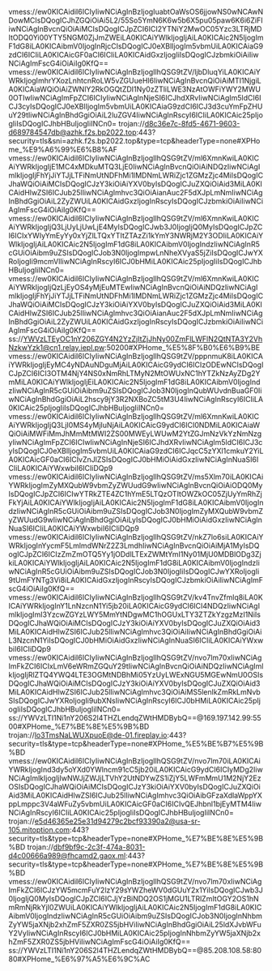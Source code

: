 vmess://ew0KICAidiI6ICIyIiwNCiAgInBzIjogIuabtOaWsOS6jjowNS0wNCAwNDowMCIsDQogICJhZGQiOiAi5L2/55So5YmN6K6w5b6X5pu05paw6K6i6ZiFIiwNCiAgInBvcnQiOiAiMCIsDQogICJpZCI6ICI2YTNiY2MwOC05Yzc3LTRjMDItODQ0Yi00YTY5NGM0ZjJmZWEiLA0KICAiYWlkIjogIjAiLA0KICAic2N5IjogImF1dG8iLA0KICAibmV0IjogInRjcCIsDQogICJ0eXBlIjogIm5vbmUiLA0KICAiaG9zdCI6ICIiLA0KICAicGF0aCI6ICIiLA0KICAidGxzIjogIiIsDQogICJzbmkiOiAiIiwNCiAgImFscG4iOiAiIg0KfQ==
vmess://ew0KICAidiI6ICIyIiwNCiAgInBzIjogIlhQSG9tZV/ljbDluqYiLA0KICAiYWRkIjogImhrYXozLnhtcnRoLW5vZGUueHl6IiwNCiAgInBvcnQiOiAiMTI1NjgiLA0KICAiaWQiOiAiZWNlY2RkOGQtZDI1Ny0zZTliLWE3NzAtOWFiYWY2MWU0OTIwIiwNCiAgImFpZCI6ICIyIiwNCiAgInNjeSI6ICJhdXRvIiwNCiAgIm5ldCI6ICJ3cyIsDQogICJ0eXBlIjogIm5vbmUiLA0KICAiaG9zdCI6ICJ3d3cuYmFpZHUuY29tIiwNCiAgInBhdGgiOiAiL2luZGV4IiwNCiAgInRscyI6ICIiLA0KICAic25pIjogIiIsDQogICJhbHBuIjogIiINCn0=
trojan://d8c36e7c-8fd5-4671-9603-d689784547db@azhk.f2s.bp2022.top:443?security=tls&sni=azhk.f2s.bp2022.top&type=tcp&headerType=none#XPHome_%E9%A6%99%E6%B8%AF
vmess://ew0KICAidiI6ICIyIiwNCiAgInBzIjogIlhQSG9tZV/ml6XmnKwiLA0KICAiYWRkIjogIjE1MC4xMDkuMTQ3LjE0IiwNCiAgInBvcnQiOiAiNDQzIiwNCiAgImlkIjogIjFhYjJiYTJjLTFiNmUtNDFhMi1lMDNmLWRiZjc1ZGMzZjc4MiIsDQogICJhaWQiOiAiMCIsDQogICJzY3kiOiAiYXV0byIsDQogICJuZXQiOiAid3MiLA0KICAidHlwZSI6ICJub25lIiwNCiAgImhvc3QiOiAianAuc2F5dXJpLmNmIiwNCiAgInBhdGgiOiAiL2ZyZWUiLA0KICAidGxzIjogInRscyIsDQogICJzbmkiOiAiIiwNCiAgImFscG4iOiAiIg0KfQ==
vmess://ew0KICAidiI6ICIyIiwNCiAgInBzIjogIlhQSG9tZV/ml6XmnKwiLA0KICAiYWRkIjogIjQ3LjUyLjUwLjE4MyIsDQogICJwb3J0IjogIjQ0MyIsDQogICJpZCI6ICIxYWIyYmEyYy0xYjZlLTQxYTItZTAzZi1kYmY3NWRjM2Y3ODIiLA0KICAiYWlkIjogIjAiLA0KICAic2N5IjogImF1dG8iLA0KICAibmV0IjogIndzIiwNCiAgInR5cGUiOiAibm9uZSIsDQogICJob3N0IjogImpwLnNheXVyaS5jZiIsDQogICJwYXRoIjogIi9mcmVlIiwNCiAgInRscyI6ICJ0bHMiLA0KICAic25pIjogIiIsDQogICJhbHBuIjogIiINCn0=
vmess://ew0KICAidiI6ICIyIiwNCiAgInBzIjogIlhQSG9tZV/ml6XmnKwiLA0KICAiYWRkIjogIjQzLjEyOS4yMjEuMTEwIiwNCiAgInBvcnQiOiAiNDQzIiwNCiAgImlkIjogIjFhYjJiYTJjLTFiNmUtNDFhMi1lMDNmLWRiZjc1ZGMzZjc4MiIsDQogICJhaWQiOiAiMCIsDQogICJzY3kiOiAiYXV0byIsDQogICJuZXQiOiAid3MiLA0KICAidHlwZSI6ICJub25lIiwNCiAgImhvc3QiOiAianAuc2F5dXJpLmNmIiwNCiAgInBhdGgiOiAiL2ZyZWUiLA0KICAidGxzIjogInRscyIsDQogICJzbmkiOiAiIiwNCiAgImFscG4iOiAiIg0KfQ==
ss://YWVzLTEyOC1nY206ZGY4N2YzZjItZjJhNy00ZmFlLWFlN2QtNTA3Y2VhNzkwYzk1@cn1.relay.iepl.pw:50200#XPHome_%E5%8F%B0%E6%B9%BE
vmess://ew0KICAidiI6ICIyIiwNCiAgInBzIjogIlhQSG9tZV/pppnmuK8iLA0KICAiYWRkIjogIjEyMC4yNDAuNDguMjAiLA0KICAicG9ydCI6ICIzODEwNCIsDQogICJpZCI6ICI3OTM4NjY4NS0xNmRhLTMyN2MtOWUxNC1hYTZkNzAyZDg2YmMiLA0KICAiYWlkIjogIjEiLA0KICAic2N5IjogImF1dG8iLA0KICAibmV0IjogIndzIiwNCiAgInR5cGUiOiAibm9uZSIsDQogICJob3N0IjogInQubWUvdnBuaGF0IiwNCiAgInBhdGgiOiAiL2hscy9jY3R2NXBoZC5tM3U4IiwNCiAgInRscyI6ICIiLA0KICAic25pIjogIiIsDQogICJhbHBuIjogIiINCn0=
vmess://ew0KICAidiI6ICIyIiwNCiAgInBzIjogIlhQSG9tZV/ml6XmnKwiLA0KICAiYWRkIjogIjQ3LjI0MS4yMjIuNjAiLA0KICAicG9ydCI6ICI0NDMiLA0KICAiaWQiOiAiMWFiMmJhMmMtMWI2ZS00MWEyLWUwM2YtZGJmNzVkYzNmNzgyIiwNCiAgImFpZCI6ICIwIiwNCiAgInNjeSI6ICJhdXRvIiwNCiAgIm5ldCI6ICJ3cyIsDQogICJ0eXBlIjogIm5vbmUiLA0KICAiaG9zdCI6ICJqcC5zYXl1cmkuY2YiLA0KICAicGF0aCI6ICIvZnJlZSIsDQogICJ0bHMiOiAidGxzIiwNCiAgInNuaSI6ICIiLA0KICAiYWxwbiI6ICIiDQp9
vmess://ew0KICAidiI6ICIyIiwNCiAgInBzIjogIlhQSG9tZV/ms5Xlm70iLA0KICAiYWRkIjogImZyMXQubW9vbmZyZWUudG9wIiwNCiAgInBvcnQiOiAiODQ0MyIsDQogICJpZCI6ICIwYTRkZTE4ZC1hYmE5LTQzOTItOWZkOC05ZjUyYmRhZjFkYjAiLA0KICAiYWlkIjogIjAiLA0KICAic2N5IjogImF1dG8iLA0KICAibmV0IjogIndzIiwNCiAgInR5cGUiOiAibm9uZSIsDQogICJob3N0IjogImZyMXQubW9vbmZyZWUudG9wIiwNCiAgInBhdGgiOiAiLyIsDQogICJ0bHMiOiAidGxzIiwNCiAgInNuaSI6ICIiLA0KICAiYWxwbiI6ICIiDQp9
vmess://ew0KICAidiI6ICIyIiwNCiAgInBzIjogIlhQSG9tZV/nkZ7lo6siLA0KICAiYWRkIjogInYycmF5LmlmdWNrZ2Z3LmdhIiwNCiAgInBvcnQiOiAiMjA1MyIsDQogICJpZCI6ICIzZmZmOTQ5Yy1jODdlLTExZWMtYmI1Ny01MjU0MDBlODg3ZjkiLA0KICAiYWlkIjogIjAiLA0KICAic2N5IjogImF1dG8iLA0KICAibmV0IjogIndzIiwNCiAgInR5cGUiOiAibm9uZSIsDQogICJob3N0IjogIiIsDQogICJwYXRoIjogIi9tUmFYNTg3Vi8iLA0KICAidGxzIjogInRscyIsDQogICJzbmkiOiAiIiwNCiAgImFscG4iOiAiIg0KfQ==
vmess://ew0KICAidiI6ICIyIiwNCiAgInBzIjogIlhQSG9tZV/kv4TnvZfmlq8iLA0KICAiYWRkIjogInY1LnNzcnN1Yi5jb20iLA0KICAicG9ydCI6ICI4NDQzIiwNCiAgImlkIjogImI3YzcwZGYzLWY5MmYtNDgwMC1hOGUxLTY3ZTZkYzgzMzI1NiIsDQogICJhaWQiOiAiMCIsDQogICJzY3kiOiAiYXV0byIsDQogICJuZXQiOiAid3MiLA0KICAidHlwZSI6ICJub25lIiwNCiAgImhvc3QiOiAiIiwNCiAgInBhdGgiOiAiL3NzcnN1YiIsDQogICJ0bHMiOiAidGxzIiwNCiAgInNuaSI6ICIiLA0KICAiYWxwbiI6ICIiDQp9
vmess://ew0KICAidiI6ICIyIiwNCiAgInBzIjogIlhQSG9tZV/nvo7lm70xIiwNCiAgImFkZCI6ICIxLmV6eWRmZGQuY29tIiwNCiAgInBvcnQiOiAiNDQzIiwNCiAgImlkIjogIjRlZTQ4YWQ4LTE3OGMtNDBhMi05YzUyLWExNGU5MGEwNmU0OSIsDQogICJhaWQiOiAiMCIsDQogICJzY3kiOiAiYXV0byIsDQogICJuZXQiOiAid3MiLA0KICAidHlwZSI6ICJub25lIiwNCiAgImhvc3QiOiAiMS5lenlkZmRkLmNvbSIsDQogICJwYXRoIjogIi9ubXNsIiwNCiAgInRscyI6ICJ0bHMiLA0KICAic25pIjogIiIsDQogICJhbHBuIjogIiINCn0=
ss://YWVzLTI1Ni1nY206S2l4THZLendqZWtHMDBybQ==@169.197.142.99:5500#XPHome_%E7%BE%8E%E5%9B%BD
trojan://lo3TmsNaLWUXpuoE@de-01.fireplay.io:443?security=tls&type=tcp&headerType=none#XPHome_%E5%BE%B7%E5%9B%BD
vmess://ew0KICAidiI6ICIyIiwNCiAgInBzIjogIlhQSG9tZV/nvo7lm70iLA0KICAiYWRkIjogInd3dy5oYXd0YWlncm91cC5jb20iLA0KICAicG9ydCI6ICIyMDg2IiwNCiAgImlkIjogIjIwNWJjZWJjLTVhY2UtNDYwZS1iZjY5LWFmMmU1M2NjY2EzOSIsDQogICJhaWQiOiAiMCIsDQogICJzY3kiOiAiYXV0byIsDQogICJuZXQiOiAid3MiLA0KICAidHlwZSI6ICJub25lIiwNCiAgImhvc3QiOiAibGFzaXdlaWppYXppLmppc3V4aWFuZy5vbmUiLA0KICAicGF0aCI6ICIvQEJhbnl1bjEyMTM4IiwNCiAgInRscyI6ICIiLA0KICAic25pIjogIiIsDQogICJhbHBuIjogIiINCn0=
trojan://e5d46365e25e31d94279c2bcf93390a2@usa-sr-105.mitoption.com:443?security=tls&type=tcp&headerType=none#XPHome_%E7%BE%8E%E5%9B%BD
trojan://dbf9bf9c-2c3f-474a-8031-d4c00666a989@fhcamd2.gaox.ml:443?security=tls&type=tcp&headerType=none#XPHome_%E7%BE%8E%E5%9B%BD
vmess://ew0KICAidiI6ICIyIiwNCiAgInBzIjogIlhQSG9tZV/nvo7lm70xIiwNCiAgImFkZCI6ICJzYW5mcmFuY2lzY29sYWZheWV0dGUuY2x1YiIsDQogICJwb3J0IjogIjQ0MyIsDQogICJpZCI6ICJjYzBiNDQ2OS1jMGU1LTRlZmItOGY2OS1hNmRmNjRkYjI0ZWUiLA0KICAiYWlkIjogIjAiLA0KICAic2N5IjogImF1dG8iLA0KICAibmV0IjogIndzIiwNCiAgInR5cGUiOiAibm9uZSIsDQogICJob3N0IjogInNhbmZyYW5jaXNjb2xhZmF5ZXR0ZS5jbHViIiwNCiAgInBhdGgiOiAiL25ldXJvbWFuY2VyIiwNCiAgInRscyI6ICJ0bHMiLA0KICAic25pIjogInNhbmZyYW5jaXNjb2xhZmF5ZXR0ZS5jbHViIiwNCiAgImFscG4iOiAiIg0KfQ==
ss://YWVzLTI1Ni1nY206S2l4THZLendqZWtHMDBybQ==@85.208.108.58:8080#XPHome_%E6%97%A5%E6%9C%AC
